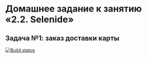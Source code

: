 # Домашнее задание к занятию «2.2. Selenide»

## Задача №1: заказ доставки карты

[![Build status](https://ci.appveyor.com/api/projects/status/xt6i69959921vvqa?svg=true)](https://ci.appveyor.com/project/MaxM76/aqa-2-2)
